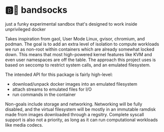 🅱️🧦 bandsocks
================

just a funky experimental sandbox that's designed to work inside unprivileged docker

Takes inspiration from gaol, User Mode Linux, gvisor, chromium, and podman. The goal is to add an extra level of isolation to compute workloads we run as non-root within containers which are already somewhat locked down. This means that most high-powered kernel features like KVM and even user namespaces are off the table. The approach this project uses is based on seccomp to restrict system calls, and an emulated filesystem.

The intended API for this package is fairly high-level:

- download/unpack docker images into an emulated filesystem
- attach streams to emulated files for I/O
- run commands in the container

Non-goals include storage and networking. Networking will be fully disabled, and the virtual filesystem will be mostly in an immutable ramdisk made from images downloaded through a regsitry. Complete syscall support is also not a priority, as long as it can run computational workloads like media codecs.
